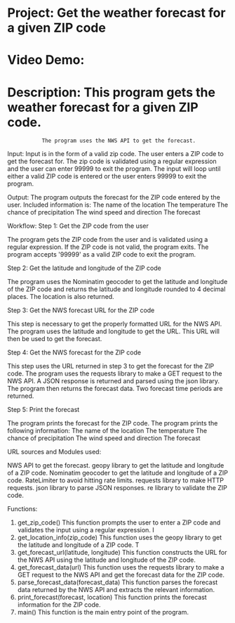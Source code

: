 # Project: Get the weather forecast for a given ZIP code
# Video Demo:  <URL HERE>
# Description: This program gets the weather forecast for a given ZIP code. 
               The program uses the NWS API to get the forecast.

Input:
Input is in the form of a valid zip code. The user enters a ZIP code to get the forecast for. 
The zip code is validated using a regular expression and the user can enter 99999 to exit the program.
The input will loop until either a valid ZIP code is entered or the user enters 99999 to exit the program.

Output:
The program outputs the forecast for the ZIP code entered by the user. Included information is:
    The name of the location
    The temperature
    The chance of precipitation
    The wind speed and direction
    The forecast

Workflow:
Step 1: Get the ZIP code from the user

The program gets the ZIP code from the user and is validated using a regular expression. If the ZIP code is not valid, the program exits.
The program accepts '99999' as a valid ZIP code to exit the program.

Step 2: Get the latitude and longitude of the ZIP code

The program uses the Nominatim geocoder to get the latitude and longitude of the ZIP code and returns the latitude and longitude rounded to 4 decimal places.
The location is also returned.

Step 3: Get the NWS forecast URL for the ZIP code

This step is necessary to get the properly formatted URL for the NWS API. The program uses the latitude and longitude to get the URL.
This URL will then be used to get the forecast.

Step 4: Get the NWS forecast for the ZIP code

This step uses the URL returned in step 3 to get the forecast for the ZIP code. The program uses the requests library to make a GET request to the NWS API.
A JSON response is returned and parsed using the json library. The program then returns the forecast data.
Two forecast time periods are returned.

Step 5: Print the forecast

The program prints the forecast for the ZIP code. The program prints the following information:
    The name of the location
    The temperature
    The chance of precipitation
    The wind speed and direction
    The forecast

URL sources and Modules used:

NWS API to get the forecast.
geopy library to get the latitude and longitude of a ZIP code.
Nominatim geocoder to get the latitude and longitude of a ZIP code.
RateLimiter to avoid hitting rate limits.
requests library to make HTTP requests.
json library to parse JSON responses.
re library to validate the ZIP code.

Functions:

1. get_zip_code()
   This function prompts the user to enter a ZIP code and validates the input using a regular expression. I
2. get_location_info(zip_code)
   This function uses the geopy library to get the latitude and longitude of a ZIP code. T
3. get_forecast_url(latitude, longitude)
   This function constructs the URL for the NWS API using the latitude and longitude of the ZIP code. 
4. get_forecast_data(url)
   This function uses the requests library to make a GET request to the NWS API and get the forecast data for the ZIP code.
5. parse_forecast_data(forecast_data)
   This function parses the forecast data returned by the NWS API and extracts the relevant information. 
6. print_forecast(forecast, location)
   This function prints the forecast information for the ZIP code. 
7. main()
   This function is the main entry point of the program. 